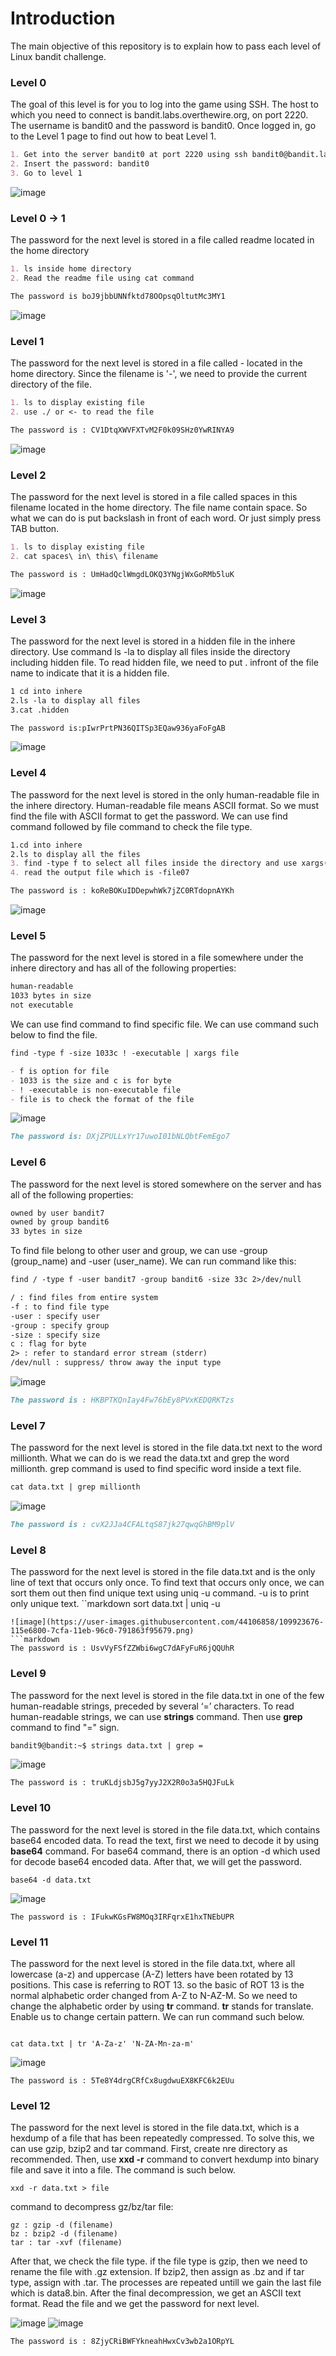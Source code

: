 # Introduction

The main objective of this repository is to explain how to pass each level of Linux bandit challenge. 

### Level 0

The goal of this level is for you to log into the game using SSH. The host to which you need to connect is bandit.labs.overthewire.org, on port 2220. The username is bandit0 and the password is bandit0. Once logged in, go to the Level 1 page to find out how to beat Level 1.

```markdown
1. Get into the server bandit0 at port 2220 using ssh bandit0@bandit.labs.overthewire.org -p 2220
2. Insert the password: bandit0
3. Go to level 1
```
![image](https://user-images.githubusercontent.com/44106858/109784919-8708fc00-7c46-11eb-9935-030723356da4.png)


### Level 0 -> 1

The password for the next level is stored in a file called readme located in the home directory
```markdown
1. ls inside home directory
2. Read the readme file using cat command

The password is boJ9jbbUNNfktd78OOpsqOltutMc3MY1
```
![image](https://user-images.githubusercontent.com/44106858/109909734-90937200-7ce1-11eb-9a4f-f4fee9f7e02f.png)


### Level 1
The password for the next level is stored in a file called - located in the home directory. Since the filename is '-', we need to provide the current directory of the file.
```markdown
1. ls to display existing file
2. use ./ or <- to read the file

The password is : CV1DtqXWVFXTvM2F0k09SHz0YwRINYA9
```
![image](https://user-images.githubusercontent.com/44106858/109910513-3bf0f680-7ce3-11eb-915e-1265f09c9fbe.png)

### Level 2
The password for the next level is stored in a file called spaces in this filename located in the home directory. The file name contain space. So what we can do is put backslash in front of each word. Or just simply press  TAB button.
```markdown
1. ls to display existing file
2. cat spaces\ in\ this\ filename

The password is : UmHadQclWmgdLOKQ3YNgjWxGoRMb5luK
```
![image](https://user-images.githubusercontent.com/44106858/109910815-f2ed7200-7ce3-11eb-90de-a5d12ad2aaa2.png)

### Level 3
The password for the next level is stored in a hidden file in the inhere directory. Use command ls -la to display all files inside the directory including hidden file. To read hidden file, we need to put . infront of the file name to indicate that it is a hidden file.
```markdown
1 cd into inhere
2.ls -la to display all files
3.cat .hidden

The password is:pIwrPrtPN36QITSp3EQaw936yaFoFgAB
```
![image](https://user-images.githubusercontent.com/44106858/109911364-ea496b80-7ce4-11eb-8cf0-4a35b0ad90fe.png)

### Level 4
The password for the next level is stored in the only human-readable file in the inhere directory. Human-readable file means ASCII format. So we must find the file with ASCII format to get the password. We can use find command followed by file command to check the file type.
```markdown
1.cd into inhere
2.ls to display all the files
3. find -type f to select all files inside the directory and use xargs(extended argument) to add argument which is file to check the file type
4. read the output file which is -file07

The password is : koReBOKuIDDepwhWk7jZC0RTdopnAYKh
```
![image](https://user-images.githubusercontent.com/44106858/109912411-f5050000-7ce6-11eb-90f9-c7adf3c36795.png)

### Level 5
The password for the next level is stored in a file somewhere under the inhere directory and has all of the following properties:
```markdown
human-readable
1033 bytes in size
not executable
```
We can use find command to find specific file. We can use command such below to find the file.
```markdown
find -type f -size 1033c ! -executable | xargs file
```
```markdown
- f is option for file
- 1033 is the size and c is for byte
- ! -executable is non-executable file
- file is to check the format of the file
```
![image](https://user-images.githubusercontent.com/44106858/109918966-d6a50180-7cf2-11eb-87f8-5232147619d3.png)
```markdown
The password is: DXjZPULLxYr17uwoI01bNLQbtFemEgo7
```

### Level 6
The password for the next level is stored somewhere on the server and has all of the following properties:
```markdown
owned by user bandit7
owned by group bandit6
33 bytes in size
```
To find file belong to other user and group, we can use -group (group_name) and -user (user_name). We can run command like this:
```markdown
find / -type f -user bandit7 -group bandit6 -size 33c 2>/dev/null
```
```markdown
/ : find files from entire system
-f : to find file type
-user : specify user
-group : specify group
-size : specify size
c : flag for byte
2> : refer to standard error stream (stderr)
/dev/null : suppress/ throw away the input type
```
![image](https://user-images.githubusercontent.com/44106858/109920998-099cc480-7cf6-11eb-98a9-71798ec74b0e.png)
```markdown
The password is : HKBPTKQnIay4Fw76bEy8PVxKEDQRKTzs
```

### Level 7
The password for the next level is stored in the file data.txt next to the word millionth.
What we can do is we read the data.txt and grep the word millionth. grep command is used to find specific word inside a text file.
```markdown
cat data.txt | grep millionth
```
![image](https://user-images.githubusercontent.com/44106858/109922166-ed9a2280-7cf7-11eb-9657-1371e3f398f8.png)
```markdown
The password is : cvX2JJa4CFALtqS87jk27qwqGhBM9plV
```

### Level 8
The password for the next level is stored in the file data.txt and is the only line of text that occurs only once. To find text that occurs only once, we can sort them out then find unique text using uniq -u command. -u is to print only unique text.
``markdown
sort data.txt | uniq -u
```
![image](https://user-images.githubusercontent.com/44106858/109923676-115e6800-7cfa-11eb-96c0-791863f95679.png)
```markdown
The password is : UsvVyFSfZZWbi6wgC7dAFyFuR6jQQUhR
```

### Level 9
The password for the next level is stored in the file data.txt in one of the few human-readable strings, preceded by several ‘=’ characters. To read human-readable strings, we can use **strings** command. Then use **grep** command to find "=" sign.
```markdown
bandit9@bandit:~$ strings data.txt | grep =
```
![image](https://user-images.githubusercontent.com/44106858/109924334-15d75080-7cfb-11eb-8173-978154d4a4c8.png)
```
The password is : truKLdjsbJ5g7yyJ2X2R0o3a5HQJFuLk
```

### Level 10
The password for the next level is stored in the file data.txt, which contains base64 encoded data.
To read the text, first we need to decode it by using **base64** command. For base64 command, there is an option -d which used for decode base64 encoded data. After that, we will get the password.
```
base64 -d data.txt
```
![image](https://user-images.githubusercontent.com/44106858/109924832-dc531500-7cfb-11eb-8539-3bbda5d2c2e9.png)
```
The password is : IFukwKGsFW8MOq3IRFqrxE1hxTNEbUPR
```

### Level 11
The password for the next level is stored in the file data.txt, where all lowercase (a-z) and uppercase (A-Z) letters have been rotated by 13 positions. This case is referring to ROT 13. so the basic of ROT 13 is the normal alphabetic order changed from A-Z to N-AZ-M. So we need to change the alphabetic order by using **tr** command. **tr** stands for translate. Enable us to change certain pattern. We can run command such below.
```ls

cat data.txt | tr 'A-Za-z' 'N-ZA-Mn-za-m'
```
![image](https://user-images.githubusercontent.com/44106858/109926008-6d76bb80-7cfd-11eb-8636-374be11ceb83.png)
```
The password is : 5Te8Y4drgCRfCx8ugdwuEX8KFC6k2EUu
```

### Level 12 
The password for the next level is stored in the file data.txt, which is a hexdump of a file that has been repeatedly compressed. To solve this, we can use gzip, bzip2 and tar command. First, create nre directory as recommended. Then, use **xxd -r** command to convert hexdump into binary file and save it into a file. The command is such below.
```
xxd -r data.txt > file
```
command to decompress gz/bz/tar file:
```
gz : gzip -d (filename)
bz : bzip2 -d (filename)
tar : tar -xvf (filename)
```
After that, we check the file type. if the file type is gzip, then we need to rename the file with .gz extension. If bzip2, then assign as .bz and if tar type, assign with .tar. The processes are repeated untill we gain the last file which is data8.bin. After the final decompression, we get an ASCII text format. Read the file and we get the password for next level.

![image](https://user-images.githubusercontent.com/44106858/109935397-83d64480-7d08-11eb-9dad-bf3058aa216b.png)
![image](https://user-images.githubusercontent.com/44106858/109935770-d4e63880-7d08-11eb-8fbc-8561e3dc0108.png)


```
The password is : 8ZjyCRiBWFYkneahHwxCv3wb2a1ORpYL
```
